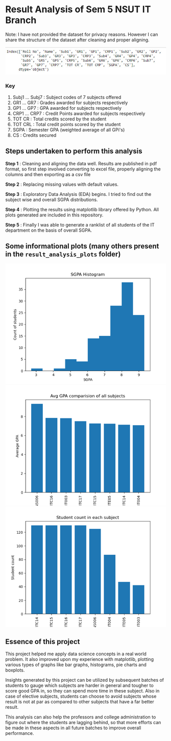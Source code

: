 # Result Analysis of Sem 5 NSUT IT Branch

Note: I have not provided the dataset for privacy reasons. However I can share the structure of the dataset after cleaning and proper aligning.

![Structure of dataset](https://github.com/Sushant-Mittal/result-analysis/blob/main/result_analysis_plots/structure.jpeg)

### Key
1. Subj1 ... Subj7 : Subject codes of 7 subjects offered
2. GR1 ... GR7 : Grades awarded for subjects respectively
3. GP1 ... GP7 : GPA awarded for subjects respectively
4. CRP1 ... CRP7 : Credit Points awarded for subjects respectively
5. TOT CR : Total credits scored by the student
6. TOT CRL : Total credit points scored by the student
7. SGPA : Semester GPA (weighted average of all GPi's)
8. CS : Credits secured

## Steps undertaken to perform this analysis
**Step 1** : Cleaning and aligning the data well. Results are published in pdf format, so first step involved converting to excel file, properly aligning the columns and then exporting as a csv file

**Step 2** : Replacing missing values with default values.

**Step 3** : Exploratory Data Analysis (EDA) begins. I tried to find out the subject wise and overall SGPA distributions.

**Step 4** : Plotting the results using matplotlib library offered by Python. All plots generated are included in this repository.

**Step 5** : Finally I was able to generate a ranklist of all students of the IT department on the basis of overall SGPA.


## Some informational plots (many others present in the `result_analysis_plots` folder)
![SGPA Histogram](https://github.com/Sushant-Mittal/result-analysis/blob/main/result_analysis_plots/sgpa_histogram.png)
![Subject wise GPA comparision](https://github.com/Sushant-Mittal/result-analysis/blob/main/result_analysis_plots/subj_wise_gpa.png)
![Student count per subject](https://github.com/Sushant-Mittal/result-analysis/blob/main/result_analysis_plots/student_count_per_subj.png)

## Essence of this project
This project helped me apply data science concepts in a real world problem. It also improved upon my experience with matplotlib, plotting various types of graphs like bar graphs, histograms, pie charts and boxplots.

Insights generated by this project can be utilized by subsequent batches of students to gauge which subjects are harder in general and tougher to score good GPA in, so they can spend more time in these subject. Also in case of elective subjects, students can choose to avoid subjects whose result is not at par as compared to other subjects that have a far better result.

This analysis can also help the professors and college administration to figure out where the students are lagging behind, so that more efforts can be made in these aspects in all future batches to improve overall performance.
